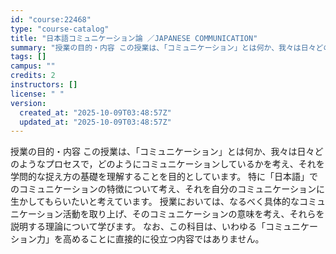 ```yaml
---
id: "course:22468"
type: "course-catalog"
title: "日本語コミュニケーション論 ／JAPANESE COMMUNICATION"
summary: "授業の目的・内容 この授業は、「コミュニケーション」とは何か、我々は日々どのようなプロセスで，どのようにコミュニケーションしているかを考え、それを学問的な捉え方の基礎を理解することを目的としています。 特に「日本語」でのコミュニケーションの…"
tags: []
campus: ""
credits: 2
instructors: []
license: " "
version:
  created_at: "2025-10-09T03:48:57Z"
  updated_at: "2025-10-09T03:48:57Z"
---
```


授業の目的・内容 この授業は、「コミュニケーション」とは何か、我々は日々どのようなプロセスで，どのようにコミュニケーションしているかを考え、それを学問的な捉え方の基礎を理解することを目的としています。 特に「日本語」でのコミュニケーションの特徴について考え、それを自分のコミュニケーションに生かしてもらいたいと考えています。 授業においては、なるべく具体的なコミュニケーション活動を取り上げ、そのコミュニケーションの意味を考え、それらを説明する理論について学びます。 なお、この科目は、いわゆる「コミュニケーション力」を高めることに直接的に役立つ内容ではありません。
